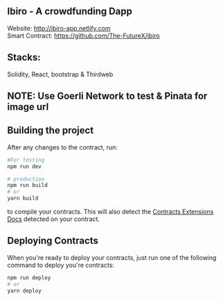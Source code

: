 ## Ibiro - A crowdfunding Dapp
Website: http://ibiro-app.netlify.com
<br />
Smart Contract: https://github.com/The-FutureX/ibiro

## Stacks:
Solidity, React, bootstrap & Thirdweb

## NOTE: Use Goerli Network to test & Pinata for image url

## Building the project

After any changes to the contract, run:

```bash
#For testing
npm run dev

# production
npm run build
# or
yarn build
```

to compile your contracts. This will also detect the [Contracts Extensions Docs](https://portal.thirdweb.com/contractkit) detected on your contract.

## Deploying Contracts

When you're ready to deploy your contracts, just run one of the following command to deploy you're contracts:

```bash
npm run deploy
# or
yarn deploy
```